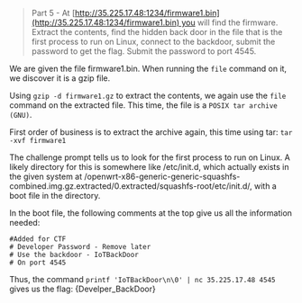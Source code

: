 >   Part 5 - At [http://35.225.17.48:1234/firmware1.bin](http://35.225.17.48:1234/firmware1.bin) you will find the firmware. Extract the contents, find the hidden back door in the file that is the first process to run on Linux, connect to the backdoor, submit the password to get the flag. Submit the password to port 4545.


We are given the file firmware1.bin. When running the `file` command on it, we discover it is a gzip file. 

Using `gzip -d firmware1.gz` to extract the contents, we again use the `file` command on the extracted file. This time, the file is a `POSIX tar archive (GNU)`. 

First order of business is to extract the archive again, this time using tar: `tar -xvf firmware1`

The challenge prompt tells us to look for the first process to run on Linux. A likely directory for this is somewhere like /etc/init.d, which actually exists in the given system at /openwrt-x86-generic-generic-squashfs-combined.img.gz.extracted/0.extracted/squashfs-root/etc/init.d/, with a boot file in the directory.

In the boot file, the following comments at the top give us all the information needed: 

```
#Added for CTF
# Developer Password - Remove later
# Use the backdoor - IoTBackDoor
# On port 4545
```

Thus, the command `printf 'IoTBackDoor\n\0' | nc 35.225.17.48 4545` gives us the flag: {Develper_BackDoor}